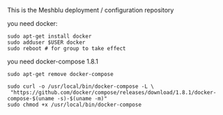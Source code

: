 This is the Meshblu deployment / configuration repository

you need docker:

	sudo apt-get install docker
	sudo adduser $USER docker
	sudo reboot # for group to take effect


you need docker-compose 1.8.1

	sudo apt-get remove docker-compose

	sudo curl -o /usr/local/bin/docker-compose -L \
	 "https://github.com/docker/compose/releases/download/1.8.1/docker-compose-$(uname -s)-$(uname -m)"
	sudo chmod +x /usr/local/bin/docker-compose

